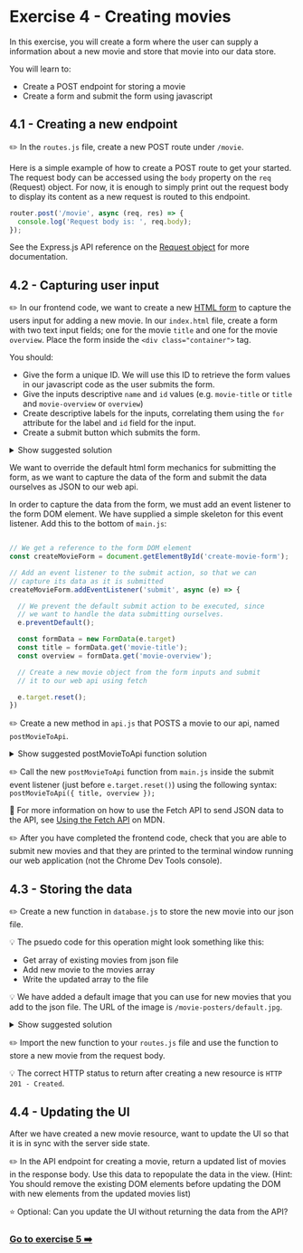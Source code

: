 # Exercise 4 - Creating movies

In this exercise, you will create a form where the user can supply a information about a new movie and store that movie into our data store. 

You will learn to:
- Create a POST endpoint for storing a movie 
- Create a form and submit the form using javascript

## 4.1 - Creating a new endpoint

:pencil2: In the `routes.js` file, create a new POST route under `/movie`.

Here is a simple example of how to create a POST route to get your started. The request body can be accessed using the `body` property on the `req` (Request) object. For now, it is enough to simply print out the request body to display its content as a new request is routed to this endpoint.
  
```javascript
router.post('/movie', async (req, res) => {
  console.log('Request body is: ', req.body);
});
```

See the Express.js API reference on the [Request object](https://expressjs.com/en/4x/api.html#req) for more documentation.

## 4.2 - Capturing user input

:pencil2: In our frontend code, we want to create a new [HTML form](https://developer.mozilla.org/en-US/docs/Learn/Forms) to capture the users input for adding a new movie.
In our `index.html` file, create a form with two text input fields; one for the movie `title` and one for the movie `overview`. Place the form inside the `<div class="container">` tag.

You should:
- Give the form a unique ID. We will use this ID to retrieve the form values in our javascript code as the user submits the form.
- Give the inputs descriptive `name` and `id` values (e.g. `movie-title` or `title` and `movie-overview` or `overview`)
- Create descriptive labels for the inputs, correlating them using the `for` attribute for the label and `id` field for the input.
- Create a submit button which submits the form.

<details>
  <summary>Show suggested solution</summary>

  ```html
  <form id="create-movie-form">
    <div class="input-container">
      <label for="movie-title">Title</label>
      <div class="flex">
        <input type="text" name="movie-title" id="movie-title"/>
      </div>
    </div>
    <div class="input-container">
      <label for="movie-overview">Overview</label>
        <div class="flex">
          <textarea type="text" name="movie-overview" id="movie-overview"></textarea>
        </div>
    </div>
    <input type="submit" value="Save" class="btn-submit" />
  </form>
  ```
</details>

We want to override the default html form mechanics for submitting the form, as we want to capture the data of the form and submit the data ourselves as JSON to our web api.

In order to capture the data from the form, we must add an event listener to the form DOM element.
We have supplied a simple skeleton for this event listener. Add this to the bottom of `main.js`:

```javascript

// We get a reference to the form DOM element
const createMovieForm = document.getElementById('create-movie-form');

// Add an event listener to the submit action, so that we can
// capture its data as it is submitted
createMovieForm.addEventListener('submit', async (e) => {

  // We prevent the default submit action to be executed, since
  // we want to handle the data submitting ourselves.
  e.preventDefault();

  const formData = new FormData(e.target)
  const title = formData.get('movie-title');
  const overview = formData.get('movie-overview');

  // Create a new movie object from the form inputs and submit 
  // it to our web api using fetch

  e.target.reset();
})
```

:pencil2: Create a new method in `api.js` that POSTS a movie to our api, named `postMovieToApi`.

<details>
  <summary>Show suggested postMovieToApi function solution</summary>

  ```javascript
  export const postMovieToApi = async (movie) => {
    const response = await fetch('/movie', {
      method: 'POST',
      body: JSON.stringify(movie),
      headers: {
        'Content-Type': 'application/json'
      }
    });
    return await response.json();
  }
  ```
</details>

:pencil2: Call the new `postMovieToApi` function from `main.js` inside the submit event listener (just before `e.target.reset()`) using the following syntax: `postMovieToApi({ title, overview });`

:book: For more information on how to use the Fetch API to send JSON data to the API, see [Using the Fetch API](https://developer.mozilla.org/en-US/docs/Web/API/Fetch_API/Using_Fetch#uploading_json_data) on MDN.

:pencil2: After you have completed the frontend code, check that you are able to submit new movies and that they are printed to the terminal window running our web application (not the Chrome Dev Tools console).

## 4.3 - Storing the data

:pencil2: Create a new function in `database.js` to store the new movie into our json file. 

:bulb: The psuedo code for this operation might look something like this: 
- Get array of existing movies from json file
- Add new movie to the movies array
- Write the updated array to the file

:bulb: We have added a default image that you can use for new movies that you add to the json file. The URL of the image is `/movie-posters/default.jpg`.

<details>
  <summary>Show suggested solution</summary>

  ```javascript
  export const insertMovie = async (movie) => {
    const movies = await getMovies();
    const id = movies.length;
    const posterUrl = '/movie-posters/default.jpg';

    const updatedMovies = [...movies, {id, posterUrl, ...movie}];
    await fs.writeFile(dataFilePath, JSON.stringify(updatedMovies, null, 2));
  }
  ```
</details>

:pencil2: Import the new function to your `routes.js` file and use the function to store a new movie from the request body. 

:bulb: The correct HTTP status to return after creating a new resource is `HTTP 201 - Created`. 

## 4.4 - Updating the UI 

After we have created a new movie resource, want to update the UI so that it is in sync with the server side state. 

:pencil2: In the API endpoint for creating a movie, return a updated list of movies in the response body. Use this data to repopulate the data in the view. (Hint: You should remove the existing DOM elements before updating the DOM with new elements from the updated movies list)

:star: Optional: Can you update the UI without returning the data from the API? 

### [Go to exercise 5 :arrow_right:](../exercise-5/README.md)
